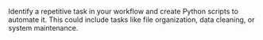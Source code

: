 Identify a repetitive task in your workflow and create Python scripts to automate it. This could include tasks like file organization, data cleaning, or system maintenance.
